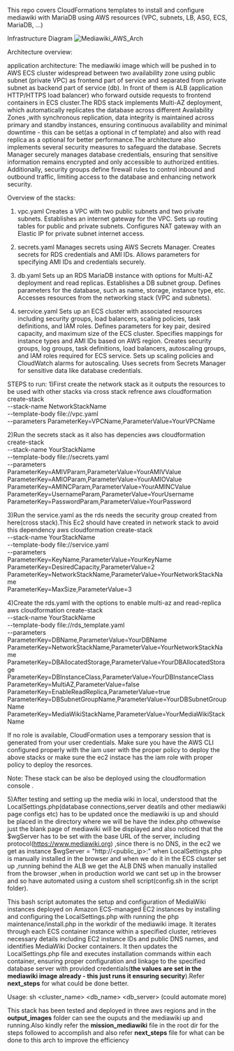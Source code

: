 This repo covers CloudFormations templates to install and configure mediawiki with MariaDB using AWS resources (VPC, subnets, LB, ASG, ECS, MariaDB, ...)

Infrastructure Diagram
![Mediawiki_AWS_Arch](https://github.com/Sanjayvr310/Mediawiki/assets/59363379/90333644-b4e9-4b90-9157-c8fe8e072cfb)

Architecture overview:

application architecture:
The mediawiki image which will be pushed in to AWS ECS cluster widespread between two availability zone using public subnet (private VPC) as frontend part of service and separated from private subnet as backend part of service (db). In front of them is ALB (application HTTP/HTTPS load balancer) who forward outside requests to frontend containers in ECS cluster.The RDS stack implements Multi-AZ deployment, which automatically replicates the database across different Availability Zones ,with synchronous replication, data integrity is maintained across primary and standby instances, ensuring continuous availability and minimal downtime - this can be set(as a optional in cf template) and also with read replica as a optional for better performance.The architecture also implements several security measures to safeguard the database. Secrets Manager securely manages database credentials, ensuring that sensitive information remains encrypted and only accessible to authorized entities. Additionally, security groups define firewall rules to control inbound and outbound traffic, limiting access to the database and enhancing network security.

Overview of the stacks:
1) vpc.yaml
Creates a VPC with two public subnets and two private subnets.
Establishes an internet gateway for the VPC.
Sets up routing tables for public and private subnets.
Configures NAT gateway with an Elastic IP for private subnet internet access.

2) secrets.yaml
Manages secrets using AWS Secrets Manager.
Creates secrets for RDS credentials and AMI IDs.
Allows parameters for specifying AMI IDs and credentials securely.

3) db.yaml
Sets up an RDS MariaDB instance with options for Multi-AZ deployment and read replicas.
Establishes a DB subnet group.
Defines parameters for the database, such as name, storage, instance type, etc.
Accesses resources from the networking stack (VPC and subnets).

4) sercvice.yaml
Sets up an ECS cluster with associated resources including security groups, load balancers, scaling policies, task definitions, and IAM roles.
Defines parameters for key pair, desired capacity, and maximum size of the ECS cluster.
Specifies mappings for instance types and AMI IDs based on AWS region.
Creates security groups, log groups, task definitions, load balancers, autoscaling groups, and IAM roles required for ECS service.
Sets up scaling policies and CloudWatch alarms for autoscaling.
Uses secrets from Secrets Manager for sensitive data like database credentials.


STEPS to run:
1)First create the network stack as it outputs the resources to be used with other stacks via cross stack refrence 
aws cloudformation create-stack \
    --stack-name NetworkStackName \
    --template-body file://vpc.yaml \
    --parameters ParameterKey=VPCName,ParameterValue=YourVPCName

2)Run the secrets stack as it also has depencies
aws cloudformation create-stack \
    --stack-name YourStackName \
    --template-body file://secrets.yaml \
    --parameters \
        ParameterKey=AMIVParam,ParameterValue=YourAMIVValue \
        ParameterKey=AMIOParam,ParameterValue=YourAMIOValue \
        ParameterKey=AMINCParam,ParameterValue=YourAMINCValue \
        ParameterKey=UsernameParam,ParameterValue=YourUsername \
        ParameterKey=PasswordParam,ParameterValue=YourPassword

3)Run the service.yaml as the rds needs the security group created from here(cross stack).This Ec2 should have created in network stack to avoid this dependency 
aws cloudformation create-stack \
    --stack-name YourStackName \
    --template-body file://service.yaml \
    --parameters \
        ParameterKey=KeyName,ParameterValue=YourKeyName \
        ParameterKey=DesiredCapacity,ParameterValue=2 \
        ParameterKey=NetworkStackName,ParameterValue=YourNetworkStackName \
        ParameterKey=MaxSize,ParameterValue=3

4)Create the rds.yaml with the options to enable multi-az and read-replica 
aws cloudformation create-stack \
    --stack-name YourStackName \
    --template-body file://rds_template.yaml \
    --parameters \
        ParameterKey=DBName,ParameterValue=YourDBName \
        ParameterKey=NetworkStackName,ParameterValue=YourNetworkStackName \
        ParameterKey=DBAllocatedStorage,ParameterValue=YourDBAllocatedStorage \
        ParameterKey=DBInstanceClass,ParameterValue=YourDBInstanceClass \
        ParameterKey=MultiAZ,ParameterValue=false \
        ParameterKey=EnableReadReplica,ParameterValue=true \
        ParameterKey=DBSubnetGroupName,ParameterValue=YourDBSubnetGroupName \
        ParameterKey=MediaWikiStackName,ParameterValue=YourMediaWikiStackName

If no role is available, CloudFormation uses a temporary session that is generated from your user credentials.
Make sure you have the AWS CLI configured properly with the iam user with the proper policy to deploy the above stacks or make sure the ec2 instace has the iam role with proper policy to deploy the resorces.

Note: These stack can be also be deployed using the cloudformation console .

5)After testing and setting up the media wiki in local, understood that the LocalSettings.php(database connections,server deatils and other mediawiki page configs etc) has to be updated once the mediawiki is up and should be placed in the directory where we will be have the index.php othwewise just the blank page of mediawiki will be displayed and also noticed that the $wgServer has to be set with the base URL of the server, including protocol(https://www.mediawiki.org) ,since there is no DNS, in the ec2 we get as instance $wgServer = "http://<public_ip>:<port>" when LocalSettings.php is manually installed in the browser and when we do it in the ECS cluster set up ,running behind the ALB we get the ALB DNS when manually installed from the browser ,when in production world we cant set up in the browser and so have automated using a custom shell script(config.sh in the script folder).

This bash script automates the setup and configuration of MediaWiki instances deployed on Amazon ECS-managed EC2 instances by installing and configuring the LocalSettings.php with running the php maintenance/install.php in the workdir of the mediawiki image. It iterates through each ECS container instance within a specified cluster, retrieves necessary details including EC2 instance IDs and public DNS names, and identifies MediaWiki Docker containers. It then updates the LocalSettings.php file and executes installation commands within each container, ensuring proper configuration and linkage to the specified database server with provided credentials(**the values are set in the mediawiki image already - this just runs it ensuring security**).Refer **next_steps** for what could be done better.

Usage: sh <cluster_name> <db_name> <db_server> (could automate more)


This stack has been tested and deployed in three aws regions and in the **output_images** folder can see the ouputs and the mediawiki up and running.Also kindly refer the **mission_mediawiki** file in the root dir for the steps followed to accomplish and also refer **next_steps**  file for what can be done to this arch to improve the efficiency 




